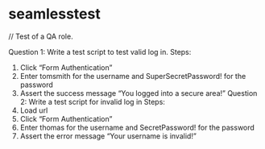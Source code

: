 # seamlesstest

// Test of a QA role.

Question 1: Write a test script to test valid log in.
Steps:
1. Click “Form Authentication”
2. Enter tomsmith for the username and SuperSecretPassword! for the password
3. Assert the success message “You logged into a secure area!”
Question 2: Write a test script for invalid log in
Steps:
1. Load url
2. Click “Form Authentication”
3. Enter thomas for the username and SecretPassword! for the password
4. Assert the error message “Your username is invalid!”
